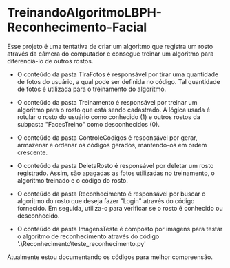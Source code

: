 # TreinandoAlgoritmoLBPH-Reconhecimento-Facial
Esse projeto é uma tentativa de criar um algoritmo que registra um rosto através da câmera do computador e consegue treinar um algoritmo para diferenciá-lo de outros rostos.

- O conteúdo da pasta TiraFotos é responsável por tirar uma quantidade de fotos do usuário, a qual pode ser definida no código. Tal quantidade de fotos é utilizada para o treinamento do algoritmo.

- O conteúdo da pasta Treinamento é responsável por treinar um algoritmo para o rosto que está sendo cadastrado. A lógica usada é rotular o rosto do usuário como conhecido (1) e outros rostos da subpasta "FacesTreino" como desconhecidos (0).

- O conteúdo da pasta ControleCodigos é responsável por gerar, armazenar e ordenar os códigos gerados, mantendo-os em ordem crescente.

- O conteúdo da pasta DeletaRosto é responsável por deletar um rosto registrado. Assim, são apagadas as fotos utilizadas no treinamento, o algoritmo treinado e o código do rosto.

- O conteúdo da pasta Reconhecimento é responsável por buscar o algoritmo do rosto que deseja fazer "Login" através do código fornecido. Em seguida, utiliza-o para verificar se o rosto é conhecido ou desconhecido.

- O conteúdo da pasta ImagensTeste é composto por imagens para testar o algoritmo de reconhecimento através do código '.\Reconhecimento\teste_reconhecimento.py'


Atualmente estou documentando os códigos para melhor compreensão.